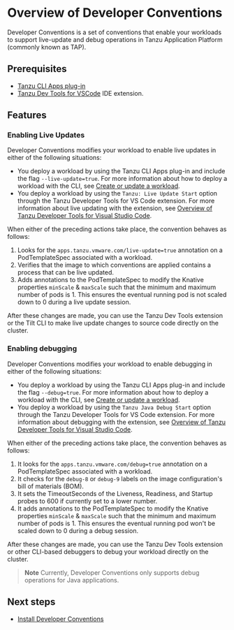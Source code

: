 # Overview of Developer Conventions

Developer Conventions is a set of conventions that enable your workloads to support live-update
and debug operations in Tanzu Application Platform (commonly known as TAP).

## Prerequisites

- [Tanzu CLI Apps plug-in](../cli-plugins/apps/overview.hbs.md)
- [Tanzu Dev Tools for VSCode](../vscode-extension/about.md) IDE extension.

## <a id='features'></a>Features

### <a id='enable-live-updates'></a>Enabling Live Updates

Developer Conventions modifies your workload to enable live updates in either of the following situations:

- You deploy a workload by using the Tanzu CLI Apps plug-in and include the flag `--live-update=true`.
  For more information about how to deploy a workload with the CLI, see
  [Create or update a workload](../cli-plugins/apps/tutorials/create-update-workload.hbs.md).
- You deploy a workload by using the `Tanzu: Live Update Start` option through the
Tanzu Developer Tools for VS Code extension. For more information about live updating with the
extension, see [Overview of Tanzu Developer Tools for Visual Studio Code](../vscode-extension/about.md).

When either of the preceding actions take place, the convention behaves as follows:

1. Looks for the `apps.tanzu.vmware.com/live-update=true` annotation on a PodTemplateSpec associated
   with a workload.
2. Verifies that the image to which conventions are applied contains a process that can be live updated.
3. Adds annotations to the PodTemplateSpec to modify the Knative properties `minScale` & `maxScale`
   such that the minimum and maximum number of pods is 1.
   This ensures the eventual running pod is not scaled down to 0 during a live update session.

After these changes are made, you can use the Tanzu Dev Tools extension
or the Tilt CLI to make live update changes to source code directly on the cluster.

### <a id='enable-debug'></a>Enabling debugging

Developer Conventions modifies your workload to enable debugging in either of the following situations:

- You deploy a workload by using the Tanzu CLI Apps plug-in and include the flag `--debug=true`.
  For more information about how to deploy a workload with the CLI, see
  [Create or update a workload](../cli-plugins/apps/tutorials/create-update-workload.hbs.md).
- You deploy a workload by using the `Tanzu Java Debug Start` option through the
  Tanzu Developer Tools for VS Code extension. For more information about debugging with the extension,
  see [Overview of Tanzu Developer Tools for Visual Studio Code](../vscode-extension/about.md).

When either of the preceding actions take place, the convention behaves as follows:

1. It looks for the `apps.tanzu.vmware.com/debug=true` annotation on a PodTemplateSpec associated with
   a workload.
2. It checks for the `debug-8` or `debug-9` labels on the image configuration's bill of materials (BOM).
3. It sets the TimeoutSeconds of the Liveness, Readiness, and Startup probes to 600 if currently set
   to a lower number.
4. It adds annotations to the PodTemplateSpec to modify the Knative properties `minScale` & `maxScale`
   such that the minimum and maximum number of pods is 1.
   This ensures the eventual running pod won't be scaled down to 0 during a debug session.

After these changes are made, you can use the Tanzu Dev Tools extension or other CLI-based debuggers
to debug your workload directly on the cluster.

> **Note** Currently, Developer Conventions only supports debug operations for Java applications.

## <a id='next-steps'></a> Next steps

- [Install Developer Conventions](install-dev-conventions.md)
